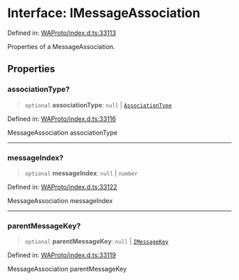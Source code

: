 # Interface: IMessageAssociation

Defined in: [WAProto/index.d.ts:33113](https://github.com/Fokusdotid/Baileys/blob/86ad0f8078178c8586062ad3364a59e068f4b3b2/WAProto/index.d.ts#L33113)

Properties of a MessageAssociation.

## Properties

### associationType?

> `optional` **associationType**: `null` \| [`AssociationType`](../namespaces/MessageAssociation/enumerations/AssociationType.md)

Defined in: [WAProto/index.d.ts:33116](https://github.com/Fokusdotid/Baileys/blob/86ad0f8078178c8586062ad3364a59e068f4b3b2/WAProto/index.d.ts#L33116)

MessageAssociation associationType

***

### messageIndex?

> `optional` **messageIndex**: `null` \| `number`

Defined in: [WAProto/index.d.ts:33122](https://github.com/Fokusdotid/Baileys/blob/86ad0f8078178c8586062ad3364a59e068f4b3b2/WAProto/index.d.ts#L33122)

MessageAssociation messageIndex

***

### parentMessageKey?

> `optional` **parentMessageKey**: `null` \| [`IMessageKey`](IMessageKey.md)

Defined in: [WAProto/index.d.ts:33119](https://github.com/Fokusdotid/Baileys/blob/86ad0f8078178c8586062ad3364a59e068f4b3b2/WAProto/index.d.ts#L33119)

MessageAssociation parentMessageKey
